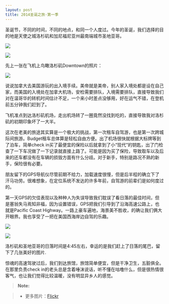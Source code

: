 ```yaml
---
layout: post
title: 2014圣诞之旅·第一季
---
```

圣诞节，不同的时间，不同的地点，和同一个人度过。今年的圣诞，我们选择的目的地是天使之城洛杉矶和加尼福尼亚州最南端城市圣地亚哥。

![](http://i.imgur.com/Up5exTT.png)

![](http://i.imgur.com/cAk1Nnk.png)

先上一张在飞机上鸟瞰洛杉矶Downtown的照片：

![](http://i.imgur.com/uzvRdhg.png)

说说加拿大去美国游玩的出入境手续。美帝就是美帝，别人家入境处都是设在自己家，而美国的入境处在加拿大机场，安检需要排队，入境需要排队，直接导致我们对在温哥华的转机时间估计不足，一个来小时差点没够用，好在运气不错，在登机前五分钟我们赶到了。

飞机准点到达洛杉矶机场，走出机场转了一圈竟然没找到吃的，直接导致我对洛杉矶的初期印象坏了一大半。

这次在老美的旅途其实算是一个极大的挑战，第一次租车自驾游，也是第一次跨城际间旅游。Budget租车总体算是轻松自由方便。出了机场很快就根据大标牌等到了泊车，简单check in买了最便宜的保险以后就拿到了小“现代”的钥匙，出了门检查了一下车况做了一下记录就直接上路了。可能是因为买了保险，导致取车以及后来的还车都没有在车辆的损毁方面有什么分歧。对于新手，特别是路况不熟的新手，保险很有必要。

朋友留下的GPS导航仪尽管前期不给力，加载速度很慢，但是后半程的确立下了汗马功劳。很难想象，在定位系统不发达的许多年前，自驾游的前辈们是如何度过的。

第一天GPS的欠佳表现以及种种人为失误导致我们耽误了看日落的最佳时间，但是塞翁失马焉知非福，因为设置错误，GPS把我们引导到了沿海高速公路上，也就是Pacific Coast Highway。一路上豪车遍地，海景美不胜收，的确让我们俩大开眼界。我也享受了一把在美国西海岸边自驾的乐趣。

![](http://i.imgur.com/EVEJPFo.png)

![](http://i.imgur.com/XJxtFOG.png)

洛杉矶和圣地亚哥的日落时间是4:45左右，幸运的是我们赶上了日落的尾巴，留下了几张美好的图片. 

惊魂的高速驾驶过后，我们到达旅馆，旅馆简单便宜，但是干净卫生，五脏俱全。在那里负责check in的老头总是含着唾沫说话，听不懂在咕噜什么，但是很热情很客气，也让我们觉得比较温暖，没有明显异乡人的感觉。


> **Note:**

> - 更多图片：[Flickr](https://www.flickr.com/photos/lszhou/sets)